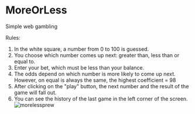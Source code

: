 # MoreOrLess
Simple web gambling

Rules:
1. In the white square, a number from 0 to 100 is guessed.
2. You choose which number comes up next: greater than, less than or equal to.
3. Enter your bet, which must be less than your balance.
4. The odds depend on which number is more likely to come up next. However, on equal is always the same, the highest coefficient = 98
5. After clicking on the "play" button, the next number and the result of the game will fall out.
6. You can see the history of the last game in the left corner of the screen.
![morelessprew](https://github.com/eleciii4estvo/MoreOrLess/assets/140554799/6cf6ffdf-b1c2-41bd-9986-0be3e4a3f4d2)
